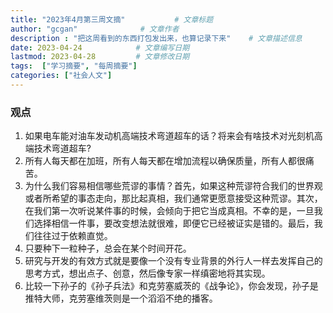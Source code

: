 ```yaml
---
title: "2023年4月第三周文摘"           # 文章标题
author: "gcgan"              # 文章作者
description : "把这周看到的东西打包发出来，也算记录下来"    # 文章描述信息
date: 2023-04-24            # 文章编写日期
lastmod: 2023-04-28         # 文章修改日期
tags:  ["学习摘要", "每周摘要"]
categories: ["社会人文"]
---
```

### 观点
1. 如果电车能对油车发动机高端技术弯道超车的话？将来会有啥技术对光刻机高端技术弯道超车?
1. 所有人每天都在加班，所有人每天都在增加流程以确保质量，所有人都很痛苦。
1. 为什么我们容易相信哪些荒谬的事情？首先，如果这种荒谬符合我们的世界观或者所希望的事态走向，那比起真相，我们通常更愿意接受这种荒谬。其次，在我们第一次听说某件事的时候，会倾向于把它当成真相。不幸的是，一旦我们选择相信一件事，要改变想法就很难，即便它已经被证实是错的。最后，我们往往过于依赖直觉。
1. 只要种下一粒种子，总会在某个时间开花。
1. 研究与开发的有效方式就是要像一个没有专业背景的外行人一样去发挥自己的思考方式，想出点子、创意，然后像专家一样缜密地将其实现。
1. 比较一下孙子的《孙子兵法》和克劳塞威茨的《战争论》，你会发现，孙子是推特大师，克劳塞维茨则是一个滔滔不绝的播客。
